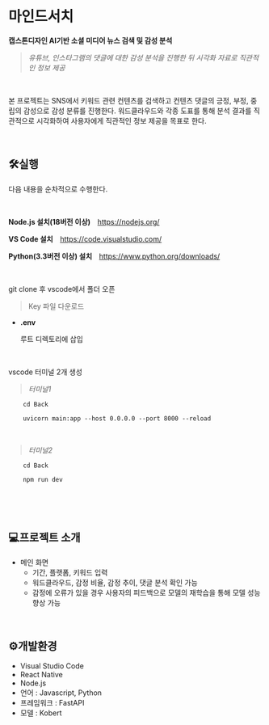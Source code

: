 # 마인드서치
**캡스톤디자인 AI기반 소셜 미디어 뉴스 검색 및 감성 분석**

>*유튜브, 인스타그램의 댓글에 대한 감성 분석을 진행한 뒤 시각화 자료로 직관적인 정보 제공*
<br/>

본 프로젝트는 SNS에서 키워드 관련 컨텐츠를 검색하고 컨텐츠 댓글의 긍정, 부정, 중립의 감성으로 감성 분류를 진행한다. 워드클라우드와 각종 도표를 통해 분석 결과를 직관적으로 시각화하여 사용자에게 직관적인 정보 제공을 목표로 한다.

<br/>

## 🛠실행
다음 내용을 순차적으로 수행한다.

<br/>

**Node.js 설치(18버전 이상)** <https://nodejs.org/>

**VS Code 설치** <https://code.visualstudio.com/>

**Python(3.3버전 이상) 설치** <https://www.python.org/downloads/>

<br/>

git clone 후 vscode에서 폴더 오픈

>Key 파일 다운로드
* **.env**
  
  루트 디렉토리에 삽입

<br/>

vscode 터미널 2개 생성
> *터미널1*

```
    cd Back
   
    uvicorn main:app --host 0.0.0.0 --port 8000 --reload

```

<br/>

> *터미널2*

```
    cd Back
    
    npm run dev
    
```

<br/>



<br/>

## 💻프로젝트 소개
* 메인 화면
   * 기간, 플랫폼, 키워드 입력
   * 워드클라우드, 감정 비율, 감정 추이, 댓글 분석 확인 가능
   * 감정에 오류가 있을 경우 사용자의 피드백으로 모델의 재학습을 통해 모델 성능 향상 가능


<br/>


## ⚙개발환경
* Visual Studio Code
* React Native
* Node.js
* 언어 : Javascript, Python
* 프레임워크 : FastAPI
* 모델 : Kobert

<br/><br/>

